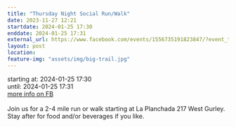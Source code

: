 ```yaml
---
title: "Thursday Night Social Run/Walk"
date: 2023-11-27 12:21
startdate: 2024-01-25 17:30
enddate: 2024-01-25 17:31
external_url: https://www.facebook.com/events/1556735191823847/?event_time_id=1556735245157175
layout: post
location: 
feature-img: "assets/img/big-trail.jpg"
---
```


starting at: 2024-01-25 17:30<br>until: 2024-01-25 17:31<br><a href="https://www.facebook.com/events/1556735191823847/?event_time_id=1556735245157175">more info on FB</a><br><br>Join us for a 2-4 mile run or walk starting at La Planchada 217 West Gurley. Stay after for food and/or beverages if you like. <br>
  <br>
  
